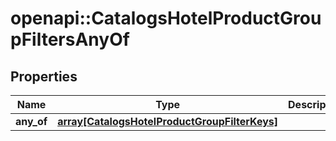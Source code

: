 # openapi::CatalogsHotelProductGroupFiltersAnyOf


## Properties
Name | Type | Description | Notes
------------ | ------------- | ------------- | -------------
**any_of** | [**array[CatalogsHotelProductGroupFilterKeys]**](CatalogsHotelProductGroupFilterKeys.md) |  | 


